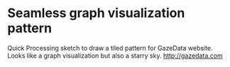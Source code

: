 Seamless graph visualization pattern
====================================

Quick Processing sketch to draw a tiled pattern for GazeData website. Looks like a graph visualization but also a starry sky.
http://gazedata.com
